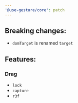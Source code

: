 ```yaml
---
'@use-gesture/core': patch
---
```


## Breaking changes:

- `domTarget` is renamed `target`

## Features:

### Drag

- `lock`
- `capture`
- `r3f`